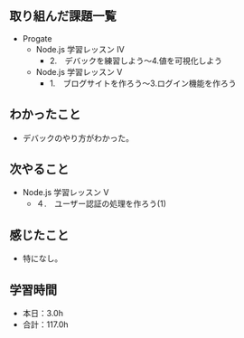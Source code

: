 ## 取り組んだ課題一覧
- Progate
  - Node.js 学習レッスン IV
    - 2.　デバックを練習しよう〜4.値を可視化しよう
  - Node.js 学習レッスン V
    - 1.　ブログサイトを作ろう〜3.ログイン機能を作ろう
## わかったこと
-  デバックのやり方がわかった。
## 次やること
- Node.js 学習レッスン V
  - ４.　ユーザー認証の処理を作ろう(1)
## 感じたこと
- 特になし。
## 学習時間
- 本日：3.0h
- 合計：117.0h
